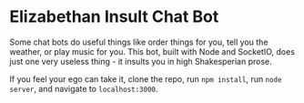 Elizabethan Insult Chat Bot
===========================
Some chat bots do useful things like order things for you, tell you 
the weather, or play music for you. This bot, built with Node and SocketIO,
does just one very useless thing - it insults you in high Shakesperian prose.

If you feel your ego can take it, clone the repo, 
run `npm install`, run `node server`, and navigate to `localhost:3000`. 
